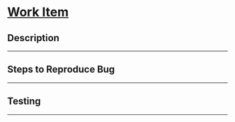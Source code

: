 # [Work Item](./link-to-the-work-item)

## Description

---

<!-- Concise description of the problem and the solution -->

## Steps to Reproduce Bug

---

<!-- Provide steps to recreate the bug in environment you are addressing the bug in -->

## Testing

---

<!-- Instructions for testing and validation of your code -->

